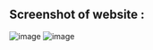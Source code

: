 ## Screenshot of website  : 
![image](https://github.com/SurajPokharkar/Myntra-functional-clone/assets/122016148/4cd49536-ef52-462c-851d-3a6a5abe6633) ![image](https://github.com/SurajPokharkar/Myntra-functional-clone/assets/122016148/9b53011f-18d9-4e7b-bfdd-7664a90aca28)


